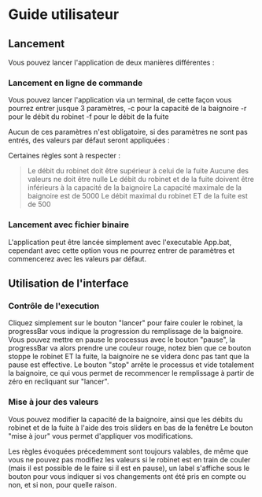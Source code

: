 # Guide utilisateur

## Lancement 

Vous pouvez lancer l'application de deux manières différentes :

### Lancement en ligne de commande

Vous pouvez lancer l'application via un terminal, de cette façon vous pourrez entrer jusque 3 paramètres, 
-c pour la capacité de la baignoire
-r pour le débit du robinet
-f pour le débit de la fuite

Aucun de ces paramètres n'est obligatoire, si des paramètres ne sont pas entrés, des valeurs par défaut seront appliquées :

Certaines règles sont à respecter : 
> Le débit du robinet doit être supérieur à celui de la fuite 
> Aucune des valeurs ne doit être nulle
> Le débit du robinet et de la fuite doivent être inférieurs à la capacité de la baignoire
> La capacité maximale de la baignoire est de 5000
> Le débit maximal du robinet ET de la fuite est de 500

### Lancement avec fichier binaire

L'application peut être lancée simplement avec l'executable App.bat, cependant avec cette option vous ne pourrez entrer de paramètres et commencerez avec les valeurs par défaut.

## Utilisation de l'interface

### Contrôle de l'execution

Cliquez simplement sur le bouton "lancer" pour faire couler le robinet, la progressBar vous indique la progression du remplissage de la baignoire.
Vous pouvez mettre en pause le processus avec le bouton "pause", la progressBar va alors prendre une couleur rouge, notez bien que ce bouton stoppe 
le robinet ET la fuite, la baignoire ne se videra donc pas tant que la pause est effective.
Le bouton "stop" arrête le processus et vide totalement la baignoire, ce qui vous permet de recommencer le remplissage à partir de zéro en recliquant sur "lancer".

### Mise à jour des valeurs 

Vous pouvez modifier la capacité de la baignoire, ainsi que les débits du robinet et de la fuite à l'aide des trois sliders en bas de la fenêtre
Le bouton "mise à jour" vous permet d'appliquer vos modifications.

Les règles évoquées précedemment sont toujours valables, de même que vous ne pouvez pas modifiez les valeurs si le robinet est en train de couler (mais il est possible de 
le faire si il est en pause), un label s'affiche sous le bouton pour vous indiquer si vos changements ont été pris en compte ou non, et si non, pour quelle raison.

